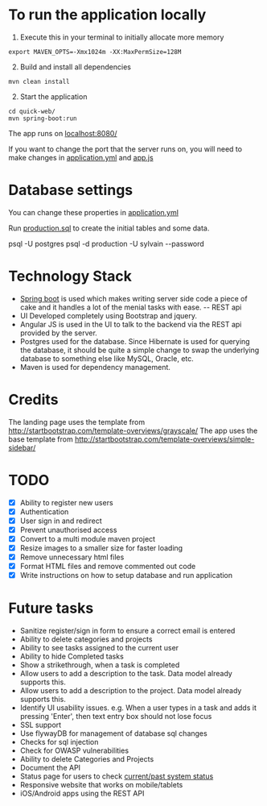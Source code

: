 # To run the application locally
1) Execute this in your terminal to initially allocate more memory
```
export MAVEN_OPTS=-Xmx1024m -XX:MaxPermSize=128M
```

2) Build and install all dependencies 
```
mvn clean install
``` 

2) Start the application
```
cd quick-web/
mvn spring-boot:run
```
The app runs on [localhost:8080/](http://localhost:8080/)

If you want to change the port that the server runs on, you will need to make
changes in [application.yml](quick-web/src/main/resources/application.yml) and [app.js](quick-web/public/js/app.js)

# Database settings
You can change these properties in [application.yml](quick-web/src/main/resources/application.yml)

Run [production.sql](db/production.sql) to create the initial tables and some data.

psql -U postgres
psql -d production -U sylvain --password

# Technology Stack
- [Spring boot](http://projects.spring.io/spring-boot/) is used which makes writing server side code a piece of cake and it handles a lot of the menial tasks with ease.
-- REST api
- UI Developed completely using Bootstrap and jquery.
- Angular JS is used in the UI to talk to the backend via the REST api provided by the server.
- Postgres used for the database. Since Hibernate is used for querying the database, it should be quite a simple change to swap the underlying database to something else like MySQL, Oracle, etc.
- Maven is used for dependency management.

# Credits
The landing page uses the template from http://startbootstrap.com/template-overviews/grayscale/
The app uses the base template from http://startbootstrap.com/template-overviews/simple-sidebar/


# TODO
- [x] Ability to register new users
- [x] Authentication
- [x] User sign in and redirect
- [x] Prevent unauthorised access
- [x] Convert to a multi module maven project
- [x] Resize images to a smaller size for faster loading
- [x] Remove unnecessary html files
- [x] Format HTML files and remove commented out code
- [x] Write instructions on how to setup database and run application

# Future tasks
- Sanitize register/sign in form to ensure a correct email is entered
- Ability to delete categories and projects
- Ability to see tasks assigned to the current user
- Ability to hide Completed tasks
- Show a strikethrough, when a task is completed
- Allow users to add a description to the task. Data model already supports this.
- Allow users to add a description to the project. Data model already supports this.
- Identify UI usability issues. e.g. When a user types in a task and adds it pressing 'Enter', then text entry box should not lose focus
- SSL support
- Use flywayDB for management of database sql changes
- Checks for sql injection
- Check for OWASP vulnerabilities
- Ability to delete Categories and Projects
- Document the API
- Status page for users to check [current/past system status](https://status.status.io/)
- Responsive website that works on mobile/tablets
- iOS/Android apps using the REST API

